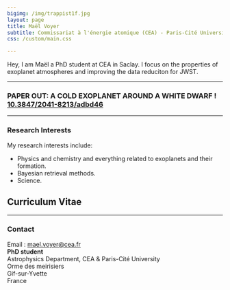 ```yaml
---
bigimg: /img/trappist1f.jpg
layout: page
title: Maël Voyer
subtitle: Commissariat à l'énergie atomique (CEA) - Paris-Cité University
css: /custom/main.css

---
```


Hey, I am Maël a PhD student at CEA in Saclay. I focus on the properties of exoplanet atmospheres and improving the data reduciton for JWST.

---

### PAPER OUT: A COLD EXOPLANET AROUND A WHITE DWARF ! [10.3847/2041-8213/adbd46](https://iopscience.iop.org/article/10.3847/2041-8213/adbd46)

---

### Research Interests
My research interests include:
- Physics and chemistry and everything related to exoplanets and their formation.
- Bayesian retrieval methods.
- Science.

## Curriculum Vitae

---

### Contact
Email : mael.voyer@cea.fr     <br />
**PhD student** <br />
Astrophysics Department, CEA & Paris-Cité University <br />
Orme des meirisiers<br />
Gif-sur-Yvette <br />
France     <br />

